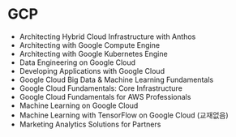 # GCP

- Architecting Hybrid Cloud Infrastructure with Anthos
- Architecting with Google Compute Engine
- Architecting with Google Kubernetes Engine
- Data Engineering on Google Cloud
- Developing Applications with Google Cloud
- Google Cloud Big Data & Machine Learning Fundamentals
- Google Cloud Fundamentals: Core Infrastructure
- Google Cloud Fundamentals for AWS Professionals
- Machine Learning on Google Cloud
- Machine Learning with TensorFlow on Google Cloud (교재없음)
- Marketing Analytics Solutions for Partners




